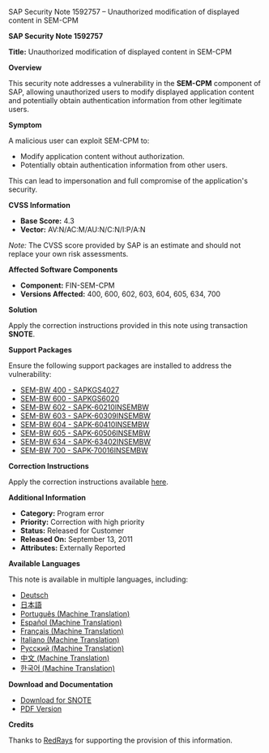 SAP Security Note 1592757 – Unauthorized modification of displayed content in SEM-CPM

**SAP Security Note 1592757**

**Title:** Unauthorized modification of displayed content in SEM-CPM

**Overview**

This security note addresses a vulnerability in the **SEM-CPM** component of SAP, allowing unauthorized users to modify displayed application content and potentially obtain authentication information from other legitimate users.

**Symptom**

A malicious user can exploit SEM-CPM to:
- Modify application content without authorization.
- Potentially obtain authentication information from other users.
  
This can lead to impersonation and full compromise of the application's security.

**CVSS Information**

- **Base Score:** 4.3
- **Vector:** AV:N/AC:M/AU:N/C:N/I:P/A:N

*Note:* The CVSS score provided by SAP is an estimate and should not replace your own risk assessments.

**Affected Software Components**

- **Component:** FIN-SEM-CPM
- **Versions Affected:** 400, 600, 602, 603, 604, 605, 634, 700

**Solution**

Apply the correction instructions provided in this note using transaction **SNOTE**.

**Support Packages**

Ensure the following support packages are installed to address the vulnerability:

- [SEM-BW 400 - SAPKGS4027](https://me.sap.com/supportpackage/SAPKGS4027)
- [SEM-BW 600 - SAPKGS6020](https://me.sap.com/supportpackage/SAPKGS6020)
- [SEM-BW 602 - SAPK-60210INSEMBW](https://me.sap.com/supportpackage/SAPK-60210INSEMBW)
- [SEM-BW 603 - SAPK-60309INSEMBW](https://me.sap.com/supportpackage/SAPK-60309INSEMBW)
- [SEM-BW 604 - SAPK-60410INSEMBW](https://me.sap.com/supportpackage/SAPK-60410INSEMBW)
- [SEM-BW 605 - SAPK-60506INSEMBW](https://me.sap.com/supportpackage/SAPK-60506INSEMBW)
- [SEM-BW 634 - SAPK-63402INSEMBW](https://me.sap.com/supportpackage/SAPK-63402INSEMBW)
- [SEM-BW 700 - SAPK-70016INSEMBW](https://me.sap.com/supportpackage/SAPK-70016INSEMBW)

**Correction Instructions**

Apply the correction instructions available [here](https://me.sap.com/corrins/0001592757/49).

**Additional Information**

- **Category:** Program error
- **Priority:** Correction with high priority
- **Status:** Released for Customer
- **Released On:** September 13, 2011
- **Attributes:** Externally Reported

**Available Languages**

This note is available in multiple languages, including:
- [Deutsch](https://me.sap.com/notes/0001592757/D)
- [日本語](https://me.sap.com/notes/0001592757/J)
- [Português (Machine Translation)](https://me.sap.com/notes/0001592757/P)
- [Español (Machine Translation)](https://me.sap.com/notes/0001592757/S)
- [Français (Machine Translation)](https://me.sap.com/notes/0001592757/F)
- [Italiano (Machine Translation)](https://me.sap.com/notes/0001592757/I)
- [Русский (Machine Translation)](https://me.sap.com/notes/0001592757/R)
- [中文 (Machine Translation)](https://me.sap.com/notes/0001592757/1)
- [한국어 (Machine Translation)](https://me.sap.com/notes/0001592757/3)

**Download and Documentation**

- [Download for SNOTE](https://notesdownloads.sap.com/note/0040000009455962017)
- [PDF Version](https://userapps.support.sap.com/sap/support/sfm/notes/print/0001592757?language=en-US&token=F5BAAC9BA49B0988027A809C8770535D)

**Credits**

Thanks to [RedRays](https://redrays.io) for supporting the provision of this information.